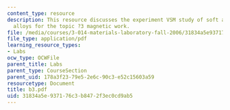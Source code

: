 ```yaml
---
content_type: resource
description: This resource discusses the experiment VSM study of soft and hard magnetic
  alloys for the topic ?3 magnetic work.
file: /media/courses/3-014-materials-laboratory-fall-2006/31834a5e937176c3b8472f3ec0cd9ab5_b3.pdf
file_type: application/pdf
learning_resource_types:
- Labs
ocw_type: OCWFile
parent_title: Labs
parent_type: CourseSection
parent_uid: 178a3f23-79e5-2e6c-90c3-e52c15603a59
resourcetype: Document
title: b3.pdf
uid: 31834a5e-9371-76c3-b847-2f3ec0cd9ab5
---
```

